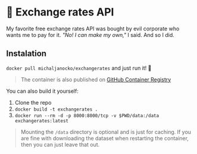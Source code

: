 # 💱 Exchange rates API

My favorite free exchange rates API was bought by evil corporate who wants me to pay for it. _"No! I can make my own,"_ I said. And so I did.

## Instalation

`docker pull michaljanocko/exchangerates` and just run it! 🚀

> The container is also published on [GitHub Container Registry](https://ghcr.io)

You can also build it yourself:

1. Clone the repo
2. `docker build -t exchangerates .`
3. `docker run --rm -d -p 8000:8000/tcp -v $PWD/data:/data exchangerates:latest`

> Mounting the `/data` directory is optional and is just for caching. If you are fine with downloading the dataset when restarting the container, then you can just leave that out.

